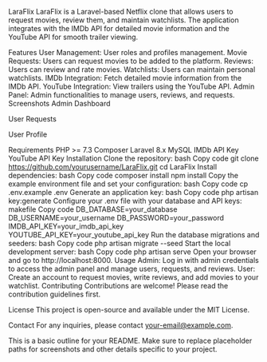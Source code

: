 LaraFlix
LaraFlix is a Laravel-based Netflix clone that allows users to request movies, review them, and maintain watchlists. The application integrates with the IMDb API for detailed movie information and the YouTube API for smooth trailer viewing.

Features
User Management: User roles and profiles management.
Movie Requests: Users can request movies to be added to the platform.
Reviews: Users can review and rate movies.
Watchlists: Users can maintain personal watchlists.
IMDb Integration: Fetch detailed movie information from the IMDb API.
YouTube Integration: View trailers using the YouTube API.
Admin Panel: Admin functionalities to manage users, reviews, and requests.
Screenshots
Admin Dashboard

User Requests

User Profile

Requirements
PHP >= 7.3
Composer
Laravel 8.x
MySQL
IMDb API Key
YouTube API Key
Installation
Clone the repository:
bash
Copy code
git clone https://github.com/yourusername/LaraFlix.git
cd LaraFlix
Install dependencies:
bash
Copy code
composer install
npm install
Copy the example environment file and set your configuration:
bash
Copy code
cp .env.example .env
Generate an application key:
bash
Copy code
php artisan key:generate
Configure your .env file with your database and API keys:
makefile
Copy code
DB_DATABASE=your_database
DB_USERNAME=your_username
DB_PASSWORD=your_password
IMDB_API_KEY=your_imdb_api_key
YOUTUBE_API_KEY=your_youtube_api_key
Run the database migrations and seeders:
bash
Copy code
php artisan migrate --seed
Start the local development server:
bash
Copy code
php artisan serve
Open your browser and go to http://localhost:8000.
Usage
Admin: Log in with admin credentials to access the admin panel and manage users, requests, and reviews.
User: Create an account to request movies, write reviews, and add movies to your watchlist.
Contributing
Contributions are welcome! Please read the contribution guidelines first.

License
This project is open-source and available under the MIT License.

Contact
For any inquiries, please contact your-email@example.com.

This is a basic outline for your README. Make sure to replace placeholder paths for screenshots and other details specific to your project.
